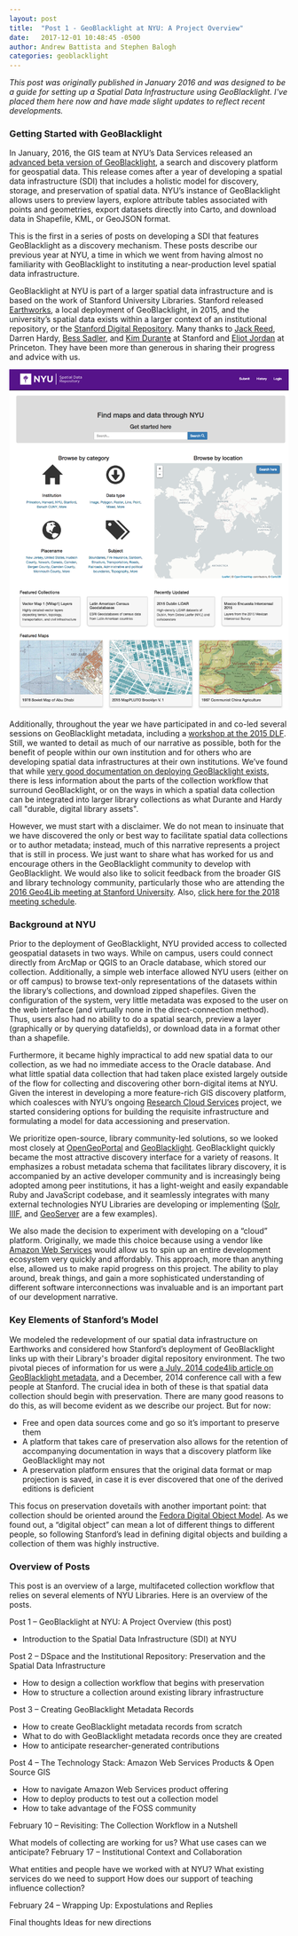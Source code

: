 ```yaml
---
layout: post
title:  "Post 1 - GeoBlacklight at NYU: A Project Overview"
date:   2017-12-01 10:48:45 -0500
author: Andrew Battista and Stephen Balogh
categories: geoblacklight
---
```


*This post was originally published in January 2016 and was designed to be a guide for setting up a Spatial Data Infrastructure using GeoBlacklight. I've placed them here now and have made slight updates to reflect recent developments.*

### Getting Started with GeoBlacklight

In January, 2016, the GIS team at NYU’s Data Services released an [advanced beta version of GeoBlacklight](https://geo.nyu.edu), a search and discovery platform for geospatial data. This release comes after a year of developing a spatial data infrastructure (SDI) that includes a holistic model for discovery, storage, and preservation of spatial data. NYU’s instance of GeoBlacklight allows users to preview layers, explore attribute tables associated with points and geometries, export datasets directly into Carto, and download data in Shapefile, KML, or GeoJSON format.

This is the first in a series of posts on developing a SDI that features GeoBlacklight as a discovery mechanism. These posts describe our previous year at NYU, a time in which we went from having almost no familiarity with GeoBlacklight to instituting a near-production level spatial data infrastructure.

GeoBlacklight at NYU is part of a larger spatial data infrastructure and is based on the work of Stanford University Libraries. Stanford released [Earthworks](https://earthworks.stanford.edu/), a local deployment of GeoBlacklight, in 2015, and the university’s spatial data exists within a larger context of an institutional repository, or the [Stanford Digital Repository](https://sdr.stanford.edu/). Many thanks to [Jack Reed](https://www.jack-reed.com/), Darren Hardy, [Bess Sadler](https://twitter.com/eosadler), and [Kim Durante](https://twitter.com/kimtruck) at Stanford and [Eliot Jordan](https://library.princeton.edu/staff/eliotj) at Princeton. They have been more than generous in sharing their progress and advice with us.

![alt text](https://raw.githubusercontent.com/andrewbattista/andrewbattista.github.io/master/NYU%20Spatial%20Data%20Repository%20screenshot.png)

Additionally, throughout the year we have participated in and co-led several sessions on GeoBlacklight metadata, including a [workshop at the 2015 DLF](httP;//tiny.cc/dlfmetadata). Still, we wanted to detail as much of our narrative as possible, both for the benefit of people within our own institution and for others who are developing spatial data infrastructures at their own institutions. We’ve found that while [very good documentation on deploying GeoBlacklight exists](http://geoblacklight.org/tutorials.html), there is less information about the parts of the collection workflow that surround GeoBlacklight, or on the ways in which a spatial data collection can be integrated into larger library collections as what Durante and Hardy call "durable, digital library assets".

However, we must start with a disclaimer. We do not mean to insinuate that we have discovered the only or best way to facilitate spatial data collections or to author metadata; instead, much of this narrative represents a project that is still in process. We just want to share what has worked for us and encourage others in the GeoBlacklight community to develop with GeoBlacklight. We would also like to solicit feedback from the broader GIS and library technology community, particularly those who are attending the [2016 Geo4Lib meeting at Stanford University](https://geo4libcamp2016.sched.org/). Also, [click here for the 2018 meeting schedule](https://geo4libcamp2016.sched.org/).

### Background at NYU

Prior to the deployment of GeoBlacklight, NYU provided access to collected geospatial datasets in two ways. While on campus, users could connect directly from ArcMap or QGIS to an Oracle database, which stored our collection. Additionally, a simple web interface allowed NYU users (either on or off campus) to browse text-only representations of the datasets within the library’s collections, and download zipped shapefiles. Given the configuration of the system, very little metadata was exposed to the user on the web interface (and virtually none in the direct-connection method). Thus, users also had no ability to do a spatial search, preview a layer (graphically or by querying datafields), or download data in a format other than a shapefile.

Furthermore, it became highly impractical to add new spatial data to our collection, as we had no immediate access to the Oracle database. And what little spatial data collection that had taken place existed largely outside of the flow for collecting and discovering other born-digital items at NYU. Given the interest in developing a more feature-rich GIS discovery platform, which coalesces with NYU’s ongoing [Research Cloud Services](https://wp.nyu.edu/library-drsr/) project, we started considering options for building the requisite infrastructure and formulating a model for data accessioning and preservation.

We prioritize open-source, library community-led solutions, so we looked most closely at [OpenGeoPortal](http://opengeoportal.org/) and [GeoBlacklight](http://geoblacklight.org). GeoBlacklight quickly became the most attractive discovery interface for a variety of reasons. It emphasizes a robust metadata schema that facilitates library discovery, it is accompanied by an active developer community and is increasingly being adopted among peer institutions, it has a light-weight and easily expandable Ruby and JavaScript codebase, and it seamlessly integrates with many external technologies NYU Libraries are developing or implementing ([Solr](http://lucene.apache.org/solr/), [IIIF](http://iiif.io/), and [GeoServer](http://geoserver.org/) are a few examples).

We also made the decision to experiment with developing on a “cloud” platform. Originally, we made this choice because using a vendor like [Amazon Web Services](https://aws.amazon.com/) would allow us to spin up an entire development ecosystem very quickly and affordably. This approach, more than anything else, allowed us to make rapid progress on this project. The ability to play around, break things, and gain a more sophisticated understanding of different software interconnections was invaluable and is an important part of our development narrative.

### Key Elements of Stanford’s Model

We modeled the redevelopment of our spatial data infrastructure on Earthworks and considered how Stanford’s deployment of GeoBlacklight links up with their Library's broader digital repository environment. The two pivotal pieces of information for us were [a July, 2014 code4lib article on GeoBlacklight metadata](http://journal.code4lib.org/articles/9710), and a December, 2014 conference call with a few people at Stanford. The crucial idea in both of these is that spatial data collection should begin with preservation. There are many good reasons to do this, as will become evident as we describe our project. But for now:

* Free and open data sources come and go so it’s important to preserve them
* A platform that takes care of preservation also allows for the retention of accompanying documentation in ways that a discovery platform like GeoBlacklight may not
* A preservation platform ensures that the original data format or map projection is saved, in case it is ever discovered that one of the derived editions is deficient

This focus on preservation dovetails with another important point: that collection should be oriented around the [Fedora Digital Object Model](https://wiki.duraspace.org/display/FEDORA34/Fedora+Digital+Object+Model). As we found out, a “digital object” can mean a lot of different things to different people, so following Stanford’s lead in defining digital objects and building a collection of them was highly instructive.

### Overview of Posts

This post is an overview of a large, multifaceted collection workflow that relies on several elements of NYU Libraries. Here is an overview of the posts.

Post 1 – GeoBlacklight at NYU: A Project Overview (this post)

* Introduction to the Spatial Data Infrastructure (SDI) at NYU

Post 2 – DSpace and the Institutional Repository: Preservation and the Spatial Data Infrastructure

* How to design a collection workflow that begins with preservation
* How to structure a collection around existing library infrastructure

Post 3 – Creating GeoBlacklight Metadata Records

* How to create GeoBlacklight metadata records from scratch
* What to do with GeoBlacklight metadata records once they are created
* How to anticipate researcher-generated contributions

Post 4 – The Technology Stack: Amazon Web Services Products & Open Source GIS

* How to navigate Amazon Web Services product offering
* How to deploy products to test out a collection model
* How to take advantage of the FOSS community

February 10 – Revisiting: The Collection Workflow in a Nutshell

What models of collecting are working for us?
What use cases can we anticipate?
February 17 – Institutional Context and Collaboration

What entities and people have we worked with at NYU?
What existing services do we need to support
How does our support of teaching influence collection?

February 24 – Wrapping Up: Expostulations and Replies

Final thoughts
Ideas for new directions

